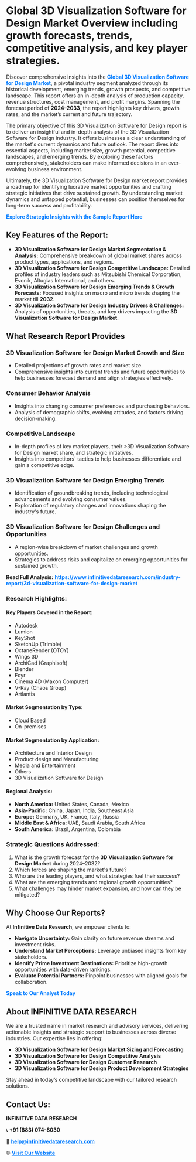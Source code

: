 <h1>Global 3D Visualization Software for Design Market Overview including growth forecasts, trends, competitive analysis, and key player strategies.</h1>
<p>
Discover comprehensive insights into the 
<a href="https://www.infinitivedataresearch.com/industry-report/3d-visualization-software-for-design-market" rel="dofollow" style="color: #007BFF; text-decoration: none;"><strong>Global 3D Visualization Software for Design Market</strong></a>, a pivotal industry segment analyzed through its historical development, emerging trends, growth prospects, and competitive landscape. This report offers an in-depth analysis of production capacity, revenue structures, cost management, and profit margins. Spanning the forecast period of <strong>2024–2033</strong>, the report highlights key drivers, growth rates, and the market’s current and future trajectory.
</p>
<p>
The primary objective of this 3D Visualization Software for Design report is to deliver an insightful and in-depth analysis of the 3D Visualization Software for Design industry. It offers businesses a clear understanding of the market's current dynamics and future outlook. The report dives into essential aspects, including market size, growth potential, competitive landscapes, and emerging trends. By exploring these factors comprehensively, stakeholders can make informed decisions in an ever-evolving business environment.
</p>
<p>
Ultimately, the 3D Visualization Software for Design market report provides a roadmap for identifying lucrative market opportunities and crafting strategic initiatives that drive sustained growth. By understanding market dynamics and untapped potential, businesses can position themselves for long-term success and profitability.
</p>
<p>
<a href="https://www.infinitivedataresearch.com/request-sample/reportId=103552" style="color: #007BFF; text-decoration: none;"><strong>Explore Strategic Insights with the Sample Report Here</strong></a>
</p>

<h2>Key Features of the Report:</h2>
<ul>
<li><strong>3D Visualization Software for Design Market Segmentation & Analysis:</strong> Comprehensive breakdown of global market shares across product types, applications, and regions.</li>
<li><strong>3D Visualization Software for Design Competitive Landscape:</strong> Detailed profiles of industry leaders such as Mitsubishi Chemical Corporation, Evonik, Altuglas International, and others.</li>
<li><strong>3D Visualization Software for Design Emerging Trends & Growth Forecasts:</strong> Focused insights on macro and micro trends shaping the market till <strong>2032</strong>.</li>
<li><strong>3D Visualization Software for Design Industry Drivers & Challenges:</strong> Analysis of opportunities, threats, and key drivers impacting the <strong>3D Visualization Software for Design Market</strong>.</li>
</ul>

<h2>What Research Report Provides</h2>
<h3>3D Visualization Software for Design Market Growth and Size</h3>
<ul>
<li>Detailed projections of growth rates and market size.</li>
<li>Comprehensive insights into current trends and future opportunities to help businesses forecast demand and align strategies effectively.</li>
</ul>

<h3>Consumer Behavior Analysis</h3>
<ul>
<li>Insights into changing consumer preferences and purchasing behaviors.</li>
<li>Analysis of demographic shifts, evolving attitudes, and factors driving decision-making.</li>
</ul>

<h3>Competitive Landscape</h3>
<ul>
<li>In-depth profiles of key market players, their >3D Visualization Software for Design market share, and strategic initiatives.</li>
<li>Insights into competitors' tactics to help businesses differentiate and gain a competitive edge.</li>
</ul>

<h3>3D Visualization Software for Design Emerging Trends</h3>
<ul>
<li>Identification of groundbreaking trends, including technological advancements and evolving consumer values.</li>
<li>Exploration of regulatory changes and innovations shaping the industry's future.</li>
</ul>

<h3>3D Visualization Software for Design Challenges and Opportunities</h3>
<ul>
<li>A region-wise breakdown of market challenges and growth opportunities.</li>
<li>Strategies to address risks and capitalize on emerging opportunities for sustained growth.</li>
</ul>
<p><strong>Read Full Analysis:</strong> <a href="https://www.infinitivedataresearch.com/industry-report/3d-visualization-software-for-design-market" rel="dofollow" style="color: #007BFF; text-decoration: none;"><strong>https://www.infinitivedataresearch.com/industry-report/3d-visualization-software-for-design-market</strong></a></p>
<h3>Research Highlights:</h3>
<h4>Key Players Covered in the Report:</h4>
<ul><li>Autodesk</li><li>Lumion</li><li>KeyShot</li><li>SketchUp (Trimble)</li><li>OctaneRender (OTOY)</li><li>Wings 3D</li><li>ArchiCad (Graphisoft)</li><li>Blender</li><li>Foyr</li><li>Cinema 4D (Maxon Computer)</li><li>V-Ray (Chaos Group)</li><li>Artlantis</li></ul>
<h4>Market Segmentation by Type:</h4>
<ul><li>Cloud Based</li><li>On-premises</li></ul>
<h4>Market Segmentation by Application:</h4>
<ul><li>Architecture and Interior Design</li><li>Product design and Manufacturing</li><li>Media and Entertainment</li><li>Others</li><li>3D Visualization Software for Design</li></ul>

<h4>Regional Analysis:</h4>
<ul>
<li><strong>North America:</strong> United States, Canada, Mexico</li>
<li><strong>Asia-Pacific:</strong> China, Japan, India, Southeast Asia</li>
<li><strong>Europe:</strong> Germany, UK, France, Italy, Russia</li>
<li><strong>Middle East & Africa:</strong> UAE, Saudi Arabia, South Africa</li>
<li><strong>South America:</strong> Brazil, Argentina, Colombia</li>
</ul>

<h3>Strategic Questions Addressed:</h3>
<ol>
<li>What is the growth forecast for the <strong>3D Visualization Software for Design Market</strong> during 2024–2032?</li>
<li>Which forces are shaping the market's future?</li>
<li>Who are the leading players, and what strategies fuel their success?</li>
<li>What are the emerging trends and regional growth opportunities?</li>
<li>What challenges may hinder market expansion, and how can they be mitigated?</li>
</ol>

<h2>Why Choose Our Reports?</h2>
<p>At <strong>Infinitive Data Research</strong>, we empower clients to:</p>
<ul>
<li><strong>Navigate Uncertainty:</strong> Gain clarity on future revenue streams and investment risks.</li>
<li><strong>Understand Market Perceptions:</strong> Leverage unbiased insights from key stakeholders.</li>
<li><strong>Identify Prime Investment Destinations:</strong> Prioritize high-growth opportunities with data-driven rankings.</li>
<li><strong>Evaluate Potential Partners:</strong> Pinpoint businesses with aligned goals for collaboration.</li>
</ul>
<p><a href="https://www.infinitivedataresearch.com/industry-report/3d-visualization-software-for-design-market" rel="dofollow" style="color: #007BFF; text-decoration: none;"><strong>Speak to Our Analyst Today</strong></a></p>

<h2>About INFINITIVE DATA RESEARCH</h2>
<p>We are a trusted name in market research and advisory services, delivering actionable insights and strategic support to businesses across diverse industries. Our expertise lies in offering:</p>
<ul>
<li><strong>3D Visualization Software for Design Market Sizing and Forecasting</strong></li>
<li><strong>3D Visualization Software for Design Competitive Analysis</strong></li>
<li><strong>3D Visualization Software for Design Customer Research</strong></li>
<li><strong>3D Visualization Software for Design Product Development Strategies</strong></li>
</ul>
<p>Stay ahead in today’s competitive landscape with our tailored research solutions.</p>

<h2>Contact Us:</h2>
<p><strong>INFINITIVE DATA RESEARCH</strong></p>
<p>📞 <strong>+91 (883) 074-8030</strong></p>
<p>📧 <strong><a href="mailto:help@infinitivedataresearch.com" style="color: #007BFF;">help@infinitivedataresearch.com</a></strong></p>
<p>🌐 <strong><a href="https://www.infinitivedataresearch.com" rel="dofollow" style="color: #007BFF;">Visit Our Website</a></strong></p>